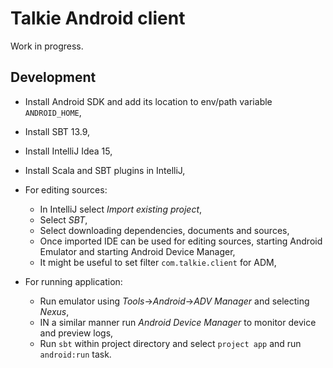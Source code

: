 # Talkie Android client

Work in progress.

## Development

  * Install Android SDK and add its location to env/path variable `ANDROID_HOME`,
  * Install SBT 13.9,
  * Install IntelliJ Idea 15,
  * Install Scala and SBT plugins in IntelliJ,
  * For editing sources:
 
    * In IntelliJ select *Import existing project*,
    * Select *SBT*,
    * Select downloading dependencies, documents and sources,
    * Once imported IDE can be used for editing sources, starting Android Emulator and starting Android Device Manager,
    * It might be useful to set filter `com.talkie.client` for ADM,
    
 * For running application:
 
    * Run emulator using *Tools*->*Android*->*ADV Manager* and selecting *Nexus*,
    * IN a similar manner run *Android Device Manager* to monitor device and preview logs,
    * Run `sbt` within project directory and select `project app` and run `android:run` task.
